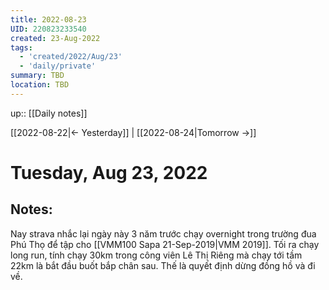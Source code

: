 ```yaml
---
title: 2022-08-23
UID: 220823233540
created: 23-Aug-2022
tags:
  - 'created/2022/Aug/23'
  - 'daily/private'
summary: TBD
location: TBD
---
```


up:: [[Daily notes]]

[[2022-08-22|<- Yesterday]] | [[2022-08-24|Tomorrow ->]]
# Tuesday, Aug 23, 2022

## Notes:

Nay strava nhắc lại ngày này 3 năm trước chạy overnight trong trường đua Phú Thọ để tập cho [[VMM100 Sapa 21-Sep-2019|VMM 2019]]. Tối ra chạy long run, tính chạy 30km trong công viên Lê Thị Riêng mà chạy tới tầm 22km là bắt đầu buốt bắp chân sau. Thế là quyết định dừng đồng hồ và đi về.

